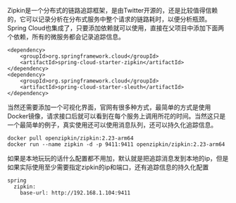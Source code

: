 Zipkin是一个分布式的链路追踪框架，是由Twitter开源的，还是比较值得信赖的，它可以记录分析在分布式服务中整个请求的链路耗时，以便分析瓶颈。Spring Cloud也集成了，只要添加依赖就可以使用，直接在父项目中添加下面两个依赖，所有的微服务都会记录追踪信息。

```
<dependency>
    <groupId>org.springframework.cloud</groupId>
    <artifactId>spring-cloud-starter-zipkin</artifactId>
</dependency>
<dependency>
    <groupId>org.springframework.cloud</groupId>
    <artifactId>spring-cloud-starter-sleuth</artifactId>
</dependency>
```

当然还需要添加一个可视化界面，官网有很多种方式，最简单的方式是使用Docker镜像，请求接口后就可以看到在每个服务上调用所花的时间。当然这只是一个最简单的例子，真实使用还可以使用消息队列，还可以持久化追踪信息。

```
docker pull openzipkin/zipkin:2.23-arm64
docker run --name zipkin -d -p 9411:9411 openzipkin/zipkin:2.23-arm64
```

如果是本地玩玩的话什么配置都不用加，默认就是把追踪消息发到本地的ip，但是如果实际使用至少需要指定zipkin的ip和端口，还有追踪信息的持久化配置

```
spring
  zipkin:
    base-url: http://192.168.1.104:9411
```
